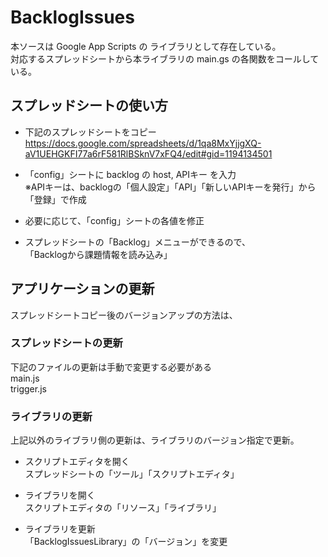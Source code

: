 # BacklogIssues

本ソースは Google App Scripts の ライブラリとして存在している。  
対応するスプレッドシートから本ライブラリの main.gs の各関数をコールしている。  

## スプレッドシートの使い方
- 下記のスプレッドシートをコピー  
https://docs.google.com/spreadsheets/d/1qa8MxYjjgXQ-aV1UEHGKFI77a6rF581RlBSknV7xFQ4/edit#gid=1194134501

- 「config」シートに backlog の host, APIキー を入力  
※APIキーは、backlogの「個人設定」「API」「新しいAPIキーを発行」から「登録」で作成

- 必要に応じて、「config」シートの各値を修正

- スプレッドシートの「Backlog」メニューができるので、  
「Backlogから課題情報を読み込み」

## アプリケーションの更新
スプレッドシートコピー後のバージョンアップの方法は、 

### スプレッドシートの更新
下記のファイルの更新は手動で変更する必要がある  
main.js  
trigger.js  

### ライブラリの更新
上記以外のライブラリ側の更新は、ライブラリのバージョン指定で更新。

- スクリプトエディタを開く  
  スプレッドシートの「ツール」「スクリプトエディタ」

- ライブラリを開く  
  スクリプトエディタの「リソース」「ライブラリ」

- ライブラリを更新   
   「BacklogIssuesLibrary」の「バージョン」を変更
